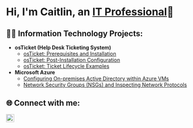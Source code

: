<h1>Hi, I'm Caitlin, an <a href="https://linkedin.com/in/caitshelby7794">IT Professional</a>👋</h1>

<h2>👩‍💻 Information Technology Projects:</h2>

- <b>osTicket (Help Desk Ticketing System)</b>
  - [osTicket: Prerequisites and Installation](https://github.com/caitshelby/osticket-prereqs)
  - [osTicket: Post-Installation Configuration](https://github.com/caitshelby/post-install-config)
  - [osTicket: Ticket Lifecycle Examples](https://github.com/caitshelby/ticket-lifecycle)
- <b>Microsoft Azure</b>
  - [Configuring On-premises Active Directory within Azure VMs](https://github.com/caitshelby/configure-ad)
  - [Network Security Groups (NSGs) and Inspecting Network Protocols](https://github.com/caitshelby/azure-network-protocols)

<h2>🌐 Connect with me:</h2>

[<img align="left" alt="Caitlin | LinkedIn" width="22px" src="https://icons.iconarchive.com/icons/limav/flat-gradient-social/512/Linkedin-icon.png" />][linkedin]

[linkedin]: https://linkedin.com/in/caitshelby7794
